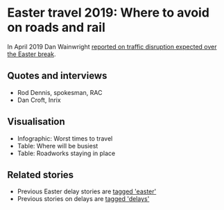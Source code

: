 # Easter travel 2019: Where to avoid on roads and rail

In April 2019 Dan Wainwright [reported on traffic disruption expected over the Easter break](https://www.bbc.co.uk/news/uk-england-47894352).

## Quotes and interviews

* Rod Dennis, spokesman, RAC
* Dan Croft, Inrix

## Visualisation

* Infographic: Worst times to travel
* Table: Where will be busiest
* Table: Roadworks staying in place

## Related stories

* Previous Easter delay stories are [tagged 'easter'](https://github.com/search?q=topic%3Aeaster+org%3ABBC-Data-Unit&type=Repositories)
* Previous stories on delays are [tagged 'delays'](https://github.com/search?q=topic%3Adelays+org%3ABBC-Data-Unit&type=Repositories)

